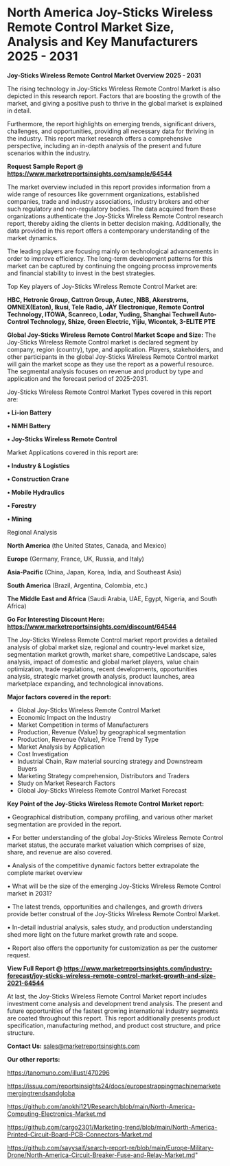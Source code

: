 # North America Joy-Sticks Wireless Remote Control Market Size, Analysis and Key Manufacturers 2025 - 2031

<Strong> Joy-Sticks Wireless Remote Control Market Overview 2025 - 2031</strong>

The rising technology in Joy-Sticks Wireless Remote Control Market is also depicted in this research report. Factors that are boosting the growth of the market, and giving a positive push to thrive in the global market is explained in detail.

Furthermore, the report highlights on emerging trends, significant drivers, challenges, and opportunities, providing all necessary data for thriving in the industry. This report market research offers a comprehensive perspective, including an in-depth analysis of the present and future scenarios within the industry.

<strong>Request Sample Report @ <a href=https://www.marketreportsinsights.com/sample/64544>https://www.marketreportsinsights.com/sample/64544</a></strong>

The market overview included in this report provides information from a wide range of resources like government organizations, established companies, trade and industry associations, industry brokers and other such regulatory and non-regulatory bodies. The data acquired from these organizations authenticate the Joy-Sticks Wireless Remote Control research report, thereby aiding the clients in better decision making. Additionally, the data provided in this report offers a contemporary understanding of the market dynamics.

The leading players are focusing mainly on technological advancements in order to improve efficiency. The long-term development patterns for this market can be captured by continuing the ongoing process improvements and financial stability to invest in the best strategies.

Top Key players of Joy-Sticks Wireless Remote Control Market are:

<strong>HBC, Hetronic Group, Cattron Group, Autec, NBB, Akerstroms, OMNEX(Eaton), Ikusi, Tele Radio, JAY Electronique, Remote Control Technology, ITOWA, Scanreco, Lodar, Yuding, Shanghai Techwell Auto-Control Technology, Shize, Green Electric, Yijiu, Wicontek, 3-ELITE PTE</strong>

<strong><b>Global Joy-Sticks Wireless Remote Control Market Scope and Size:</b></strong>
The Joy-Sticks Wireless Remote Control market is declared segment by company, region (country), type, and application. Players, stakeholders, and other participants in the global Joy-Sticks Wireless Remote Control market will gain the market scope as they use the report as a powerful resource. The segmental analysis focuses on revenue and product by type and application and the forecast period of 2025-2031.

Joy-Sticks Wireless Remote Control Market Types covered in this report are:

<strong>• Li-ion Battery

• NiMH Battery

• Joy-Sticks Wireless Remote Control</strong>

Market Applications covered in this report are:

<strong>• Industry & Logistics

• Construction Crane

• Mobile Hydraulics

• Forestry

• Mining</strong> 

Regional Analysis

<strong>North America</strong> (the United States, Canada, and Mexico)

<strong>Europe</strong> (Germany, France, UK, Russia, and Italy)

<strong>Asia-Pacific</strong> (China, Japan, Korea, India, and Southeast Asia)

<strong>South America</strong> (Brazil, Argentina, Colombia, etc.)

<strong>The Middle East and Africa</strong> (Saudi Arabia, UAE, Egypt, Nigeria, and South Africa)

<strong>Go For Interesting Discount Here: <a href=https://www.marketreportsinsights.com/discount/64544>https://www.marketreportsinsights.com/discount/64544</a></strong>

The Joy-Sticks Wireless Remote Control market report provides a detailed analysis of global market size, regional and country-level market size, segmentation market growth, market share, competitive Landscape, sales analysis, impact of domestic and global market players, value chain optimization, trade regulations, recent developments, opportunities analysis, strategic market growth analysis, product launches, area marketplace expanding, and technological innovations.

<strong><b>Major factors covered in the report:</b></strong>
<ul>
  <li>Global Joy-Sticks Wireless Remote Control Market </li>
  <li>Economic Impact on the Industry</li>
  <li>Market Competition in terms of Manufacturers</li>
  <li>Production, Revenue (Value) by geographical segmentation</li>
  <li>Production, Revenue (Value), Price Trend by Type</li>
  <li>Market Analysis by Application</li>
  <li>Cost Investigation</li>
  <li>Industrial Chain, Raw material sourcing strategy and Downstream Buyers</li>
  <li>Marketing Strategy comprehension, Distributors and Traders</li>
  <li>Study on Market Research Factors</li>
  <li>Global Joy-Sticks Wireless Remote Control Market Forecast</li>
</ul>

<strong><b>Key Point of the Joy-Sticks Wireless Remote Control Market report:</b></strong>

• Geographical distribution, company profiling, and various other market segmentation are provided in the report.

• For better understanding of the global Joy-Sticks Wireless Remote Control market status, the accurate market valuation which comprises of size, share, and revenue are also covered.

• Analysis of the competitive dynamic factors better extrapolate the complete market overview

• What will be the size of the emerging Joy-Sticks Wireless Remote Control market in 2031?

• The latest trends, opportunities and challenges, and growth drivers provide better construal of the Joy-Sticks Wireless Remote Control Market.

• In-detail industrial analysis, sales study, and production understanding shed more light on the future market growth rate and scope.

• Report also offers the opportunity for customization as per the customer request.

<strong><b>View Full Report @ <a href=https://www.marketreportsinsights.com/industry-forecast/joy-sticks-wireless-remote-control-market-growth-and-size-2021-64544>https://www.marketreportsinsights.com/industry-forecast/joy-sticks-wireless-remote-control-market-growth-and-size-2021-64544</a></b></strong>


At last, the Joy-Sticks Wireless Remote Control Market report includes investment come analysis and development trend analysis. The present and future opportunities of the fastest growing international industry segments are coated throughout this report. This report additionally presents product specification, manufacturing method, and product cost structure, and price structure.

<strong>Contact Us:</strong>
sales@marketreportsinsights.com

<strong>Our other reports:</strong>

<a href=https://tanomuno.com/illust/470296>https://tanomuno.com/illust/470296</a>

<a href=https://issuu.com/reportsinsights24/docs/europestrappingmachinemarketemergingtrendsandgloba>https://issuu.com/reportsinsights24/docs/europestrappingmachinemarketemergingtrendsandgloba</a>

<a href=https://github.com/anokhi121/Research/blob/main/North-America-Computing-Electronics-Market.md>https://github.com/anokhi121/Research/blob/main/North-America-Computing-Electronics-Market.md</a>

<a href=https://github.com/cargo2301/Marketing-trend/blob/main/North-America-Printed-Circuit-Board-PCB-Connectors-Market.md>https://github.com/cargo2301/Marketing-trend/blob/main/North-America-Printed-Circuit-Board-PCB-Connectors-Market.md</a>

<a href=https://github.com/sayysaif/search-report-re/blob/main/Europe-Military-Drone/North-America-Circuit-Breaker-Fuse-and-Relay-Market.md>https://github.com/sayysaif/search-report-re/blob/main/Europe-Military-Drone/North-America-Circuit-Breaker-Fuse-and-Relay-Market.md</a>"
